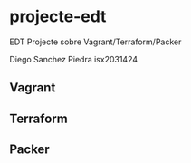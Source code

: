 # projecte-edt
EDT Projecte sobre Vagrant/Terraform/Packer

Diego Sanchez Piedra
isx2031424

## Vagrant


## Terraform


## Packer
